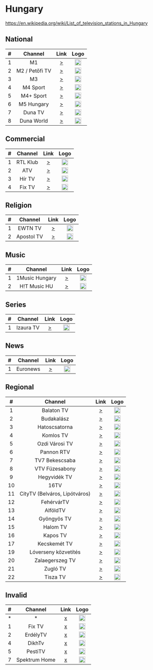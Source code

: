 <h1>Hungary</h1>

https://en.wikipedia.org/wiki/List_of_television_stations_in_Hungary

<h2>National</h2>

| #   | Channel        | Link  | Logo |
|:---:|:--------------:|:-----:|:-----:
| 1   | M1             | [>](https://sktv-forwarders.7m.pl/get.php?x=M1) | <img height="20" src="https://i.imgur.com/neddXUd.png" /> |
| 2   | M2 / Petőfi TV | [>](https://sktv-forwarders.7m.pl/get.php?x=M2) | <img height="20" src="https://i.imgur.com/CzaDhmA.png" /> |
| 3   | M3             | [>](https://archivum.mtva.hu/m3/embed) | <img height="20" src="https://onlinestream.live/logos/5931.png" /> |
| 4   | M4 Sport       | [>](https://list.iptvcat.com/my_list/s/1bd809b15a85095d1439415e911c146b.m3u8) | <img height="20" src="https://nb1.hu/uploads/news/3/31023.jpg" /> |
| 5   | M4+ Sport      | [>](https://sktv-forwarders.7m.pl/get.php?x=M4Plus) | <img height="20" src="https://nb1.hu/uploads/news/3/31023.jpg" /> |
| 6   | M5 Hungary     | [>](https://sktv-forwarders.7m.pl/get.php?x=M5) | <img height="20" src="https://i.imgur.com/qLQz2V6.png" /> |
| 7   | Duna TV        | [>](https://sktv-forwarders.7m.pl/get.php?x=Duna) | <img height="20" src="https://i.imgur.com/b4RXacY.png" /> |
| 8   | Duna World     | [>](https://sktv-forwarders.7m.pl/get.php?x=Duna_World) | <img height="20" src="https://i.imgur.com/DciAdFF.png" /> |

<h2>Commercial</h2>

| #   | Channel        | Link  | Logo |
|:---:|:--------------:|:-----:|:-----:
| 1   | RTL Klub       | [>](https://stream.y5.hu/stream/stream_rtlklub/hls1/stream.m3u8) | <img height="20" src="https://onlinestream.live/logos/6141.png" /> |
| 2   | ATV            | [>](http://streamservers.atv.hu:80/atvlive/atvstream_2_aac/playlist.m3u8) | <img height="20" src="https://onlinestream.live/logos/4739.png" /> |
| 3   | Hír TV         | [>](https://onlinestream.live/play.m3u?id=4740&ext=.m3u) | <img height="20" src="https://onlinestream.live/logos/4740.png" /> |
| 4   | Fix TV         | [>](https://fixhd.tv:8082/fix/1080i/playlist.m3u8) | <img height="20" src="https://onlinestream.live/logos/1833.png" /> |

<h2>Religion</h2>

| #   | Channel        | Link  | Logo |
|:---:|:--------------:|:-----:|:-----:
| 1   | EWTN TV        | [>](https://stream.y5.hu/stream/stream_bonum/stream.m3u8) | <img height="20" src="https://katolikus.tv/wp-content/themes/bonum/img/ewtn-badge.jpg" /> |
| 2   | Apostol TV     | [>](https://live.apostoltv.hu/online/smil:gazdagret.smil/HasBahCa.m3u8) | <img height="20" src="https://www.apostoltv.hu/images/header-logo.png" /> |

<h2>Music</h2>

| #   | Channel        | Link  | Logo |
|:---:|:--------------:|:-----:|:-----:
| 1   | 1Music Hungary | [>](http://1music.hu/1music.m3u8) | <img height="20" src="https://i.imgur.com/rw2C3DY.jpg" /> |
| 2   | H!T Music HU   | [>](http://hitmusic.hu/hitmusic.m3u8) | <img height="20" src="https://i.imgur.com/rw2C3DY.jpg" /> |

<h2>Series</h2>

| #   | Channel        | Link  | Logo |
|:---:|:--------------:|:-----:|:-----:
| 1   | Izaura TV      | [>](http://78.109.104.240:8000/play/a0ch/index.m3u8?HasBahCa.m3u8) | <img height="20" src="https://onlinestream.live/logos/6141.png" /> |

<h2>News</h2>

| #   | Channel        | Link  | Logo |
|:---:|:--------------:|:-----:|:-----:
| 1   | Euronews       | [>](http://free.fullspeed.tv/iptv-query?streaming-ip=https://www.youtube.com/c/euronewsHungarian/live) | <img height="20" src="https://upload.wikimedia.org/wikipedia/commons/thumb/3/39/Euronews._2016_alternative_logo.png/240px-Euronews._2016_alternative_logo.png" /> |

<h2>Regional</h2>

| #   | Channel        | Link  | Logo |
|:---:|:--------------:|:-----:|:-----:
| 1   | Balaton TV     | [>](https://stream.iptvservice.eu/hls/balatontv.m3u8) | <img height="20" src="https://i.imgur.com/ip8L5Vt.jpg" /> |
| 2   | Budakalász     | [>](https://stream.streaming4u.hu/TVBudakalasz/tracks-v1a1/mono.m3u8) | <img height="20" src="https://i.imgur.com/MGkvVQg.png" /> |
| 3   | Hatoscsatorna  | [>](rtmp://lpmedia.hu:1935/Hatoscsatorna/livestream) | <img height="20" src="https://i.imgur.com/vraAfd7.png" /> |
| 4   | Komlos TV      | [>](https://stream.streaming4u.hu/KomlosTV/tracks-v1a1/mono.m3u8) | <img height="20" src="https://i.imgur.com/MDYb5yz.png" /> |
| 5   | Ozdi Városi TV | [>](https://stream.unrealhosting.hu:443/hls/ozdtv/live.m3u8) | <img height="20" src="https://i.imgur.com/5cOpdRp.jpg" /> |
| 6   | Pannon RTV     | [>](https://stream.unrealhosting.hu:443/hls/pannonrtv/live.m3u8) | <img height="20" src="https://i.imgur.com/iD5tCjX.png" /> |
| 7   | TV7 Bekescsaba | [>](https://stream.y5.hu/stream/stream_bekescsaba/stream.m3u8) | <img height="20" src="https://i.imgur.com/G9Ib5K3.png" /> |
| 8   | VTV Füzesabony | [>](https://stream.unrealhosting.hu:443/hls/ftv/live.m3u8) | <img height="20" src="https://i.imgur.com/7ZPYJJ0.jpg" /> |
| 9   | Hegyvidék TV   | [>](https://tv.hegyvidek.hu/hvtv/hvstream.m3u8) | <img height="20" src="https://hegyvidektv.hu/wp-content/uploads/2020/08/hegyvidek.jpg" /> |
| 10  | 16TV           | [>](https://cloudfront44.lexanetwork.com:1344/freerelay/16tv.sdp/playlist.m3u8) | <img height="20" src="http://www.16tv.hu/images/xlogo-green.png.pagespeed.ic.79XBdS6JYn.png" /> |
| 11  | CityTV (Belváros, Lipótváros) | [>](https://citytv.hu/media/live/stream.m3u8) | <img height="20" src="https://www.citytv.hu/images/logo.png" /> |
| 12  | FehérvárTV     | [>](https://cloudfront44.lexanetwork.com:1344/freerelay/fehervartv.sdp/playlist.m3u8?key=EWSj2) | <img height="20" src="https://www.fehervartv.hu/css/img/icon-1-2.png" /> |
| 13  | AlföldTV       | [>](https://cloudfront41.lexanetwork.com:1344/relay01/livestream006.sdp/playlist.m3u8) | <img height="20" src="http://www.dealood.com/content/uploads/images/March2019/5c9721a07ea87-images-large.png" /> |
| 14  | Gyöngyös TV    | [>](https://cloudfront41.lexanetwork.com:1344/relay02/livestream005.sdp/playlist.m3u8?key=hkNHP) | <img height="20" src="https://gyongyostv.hu/wp-content/uploads/2018/11/gytv-logo-hd.jpg" /> |
| 15  | Halom TV       | [>](rtmp://212.92.13.108/live/livestream1) | <img height="20" src="https://www.halomtv.hu/sites/all/themes/gfx_zen/logo.png" /> |
| 16  | Kapos TV       | [>](https://cloudfront63.lexanetwork.com:1344/relay01/livestream004.sdp/playlist.m3u8) | <img height="20" src="http://kapos.hu/static/keptar/13/b/9490.jpg" /> |
| 17  | Kecskemét TV   | [>](https://eurobioinvest.hu:444/live/ktv.m3u8) | <img height="20" src="https://kecskemetitv.hu/templates/kecskemetitv/img/ktv_logo.png" /> |
| 19  | Lóverseny közvetítés | [>](https://cloudfront41.lexanetwork.com:1344/xrelay/loverseny2.sdp/playlist.m3u8) | <img height="20" src="https://kincsempark.hu/wp-content/uploads/2016/11/fejlec_logo_f-1.png" /> |
| 20  | Zalaegerszeg TV | [>](https://cloudfront44.lexanetwork.com:1344/freerelay/zegtv.sdp/playlist.m3u8) | <img height="20" src="https://zegtv.hu/wp-content/themes/assembly/images/zegtv-logo.png" /> |
| 21  | Zugló TV       | [>](https://cloudfront44.lexanetwork.com:1344/freerelay/zuglotv.sdp/playlist.m3u8) | <img height="20" src="http://zuglotv.hu/wp-content/themes/ztv/uploads/ztv_logo1.jpg" /> |
| 22  | Tisza TV       | [>](https://www.tiszatv.hu/onlinetv/tiszatv_1.m3u8) | <img height="20" src="https://www.tiszatv.hu/style/tiszatv_logo.png" /> |


<h2>Invalid</h2>

| #   | Channel        | Link  | Logo |
|:---:|:--------------:|:-----:|:-----:
| *   | *              | [x]() | <img height="20" src="" /> |
| 1   | Fix TV         | [x](http://fixhd.tv:8081/fix/hd.stream/playlist.m3u8) | <img height="20" src="https://onlinestream.live/logos/1833.png" /> |
| 2   | ErdélyTV       | [x](http://telekomtv-ro.akamaized.net/shls/LIVE$ErdelyTV/6.m3u8/Level(1677721)?start=LIVE&end=END) | <img height="20" src="https://i.imgur.com/xAmYapr.jpg" /> |
| 4   | DikhTv         | [x](https://onlinestream.live/play.xspf?id=6424&ch=1&ext=.xspf) | <img height="20" src="https://static.wikia.nocookie.net/logopedia/images/6/64/Dikh_TV_2019.jpg" /> |
| 5   | PestiTV        | [x](https://onlinestream.live/play.m3u?id=6658&ch=1&ext=.m3u8) | <img height="20" src="https://pestitv.pestisracok.hu/wp-content/uploads/2020/08/PestiTV_Logo_40white-2.png" /> |
| 7   | Spektrum Home  | [x](http://152.66.115.226:33390/bysid/207) | <img height="20" src="https://epgcdn.azureedge.net/wp-content/uploads/2020/08/logo_SPKH_LOGO_2020_WHITE_65_2.png" /> |
